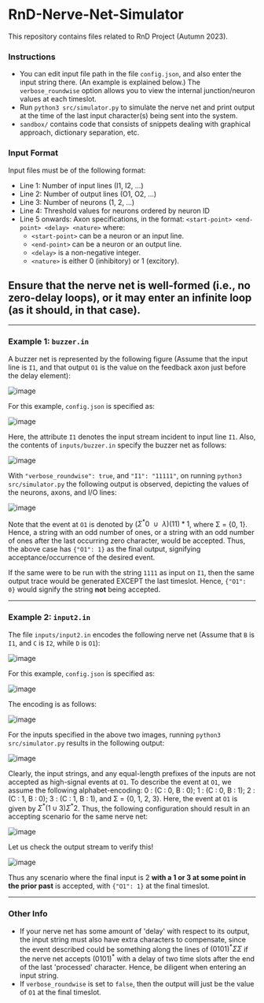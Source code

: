 # RnD-Nerve-Net-Simulator
This repository contains files related to RnD Project (Autumn 2023).

### Instructions
- You can edit input file path in the file ```config.json```, and also enter the input string there. (An example is explained below.) The ```verbose_roundwise``` option allows you to view the internal junction/neuron values at each timeslot.
- Run ```python3 src/simulator.py``` to simulate the nerve net and print output at the time of the last input character(s) being sent into the system.
- ```sandbox/``` contains code that consists of snippets dealing with graphical approach, dictionary separation, etc.

### Input Format
Input files must be of the following format:
- Line 1: Number of input lines (I1, I2, ...)
- Line 2: Number of output lines (O1, O2, ...)
- Line 3: Number of neurons (1, 2, ...)
- Line 4: Threshold values for neurons ordered by neuron ID
- Line 5 onwards: Axon specifications, in the format: ```<start-point> <end-point> <delay> <nature>``` where:
  - ```<start-point>``` can be a neuron or an input line.
  - ```<end-point>``` can be a neuron or an output line.
  - ```<delay>``` is a non-negative integer.
  - ```<nature>``` is either 0 (inhibitory) or 1 (excitory).

<h2>Ensure that the nerve net is well-formed (i.e., no zero-delay loops), or it may enter an infinite loop (as it should, in that case).</h2>

---
### Example 1: ```buzzer.in```
A buzzer net is represented by the following figure (Assume that the input line is ```I1```, and that output ```O1``` is the value on the feedback axon just before the delay element):

![image](https://github.com/Whitelisted2/RnD-Nerve-Net-Simulator/assets/90827725/8a61d106-8e75-4aca-aacd-344e82182037)

For this example, ```config.json``` is specified as:

![image](https://github.com/Whitelisted2/RnD-Nerve-Net-Simulator/assets/90827725/3d506ede-0932-446c-b77e-3774652d6628)

Here, the attribute ```I1``` denotes the input stream incident to input line ```I1```. Also, the contents of ```inputs/buzzer.in``` specify the buzzer net as follows:

![image](https://github.com/Whitelisted2/RnD-Nerve-Net-Simulator/assets/90827725/e973022e-9401-4126-9bff-43793d1a2678)

With ```"verbose_roundwise": true```, and ```"I1": "11111"```, on running ```python3 src/simulator.py``` the following output is observed, depicting the values of the neurons, axons, and I/O lines:

![image](https://github.com/Whitelisted2/RnD-Nerve-Net-Simulator/assets/90827725/391b36d9-887c-488d-9603-aea7052b9ab2)

Note that the event at ```O1``` is denoted by $(\Sigma^{*}0~~ \cup ~~\lambda)(11)*1$, where Σ = {0, 1}. Hence, a string with an odd number of ones, or a string with an odd number of ones after the last occurring zero character, would be accepted. Thus, the above case has ```{"O1": 1}``` as the final output, signifying acceptance/occurrence of the desired event.

If the same were to be run with the string ```1111``` as input on ```I1```, then the same output trace would be generated EXCEPT the last timeslot. Hence, ```{"O1": 0}``` would signify the string **not** being accepted.

---
### Example 2: ```input2.in```
The file ```inputs/input2.in``` encodes the following nerve net (Assume that ```B``` is ```I1```, and ```C``` is ```I2```, while ```D``` is ```O1```):

![image](https://github.com/Whitelisted2/RnD-Nerve-Net-Simulator/assets/90827725/a0136c43-97f9-4fe7-a455-83f09ec9a150)

For this example, ```config.json``` is specified as:

![image](https://github.com/Whitelisted2/RnD-Nerve-Net-Simulator/assets/90827725/09925725-8333-4fa9-ba75-7f431536bae3)

The encoding is as follows:

![image](https://github.com/Whitelisted2/RnD-Nerve-Net-Simulator/assets/90827725/05c17a0a-f4b7-4f0d-9dd8-ac9e666ef633)

For the inputs specified in the above two images, running ```python3 src/simulator.py``` results in the following output:

![image](https://github.com/Whitelisted2/RnD-Nerve-Net-Simulator/assets/90827725/cd01cdbe-e31c-41ca-922d-e4e2473326b2)

Clearly, the input strings, and any equal-length prefixes of the inputs are not accepted as high-signal events at ```O1```. To describe the event at ```O1```, we assume the following alphabet-encoding: 0 : (C : 0, B : 0); 1 : (C : 0, B : 1); 2 : (C : 1, B : 0); 3 : (C : 1, B : 1), and Σ = {0, 1, 2, 3}. Here, the event at ```O1``` is given by $\Sigma^{ *}(1 \cup 3)\Sigma^{ *}2$. Thus, the following configuration should result in an accepting scenario for the same nerve net:

![image](https://github.com/Whitelisted2/RnD-Nerve-Net-Simulator/assets/90827725/66a5d45a-7431-4de2-a316-8bf7d2712883)

Let us check the output stream to verify this!

![image](https://github.com/Whitelisted2/RnD-Nerve-Net-Simulator/assets/90827725/e6ba728d-16f1-4a94-86de-65c78dc93cc6)

Thus any scenario where the final input is 2 **with a 1 or 3 at some point in the prior past** is accepted, with ```{"O1": 1}``` at the final timeslot.

---
### Other Info
- If your nerve net has some amount of 'delay' with respect to its output, the input string must also have extra characters to compensate, since the event described could be something along the lines of $(0101)^{ *}\Sigma\Sigma$ if the nerve net accepts $(0101)^{ *}$ with a delay of two time slots after the end of the last 'processed' character. Hence, be diligent when entering an input string.
- If ```verbose_roundwise``` is set to ```false```, then the output will just be the value of ```O1``` at the final timeslot.


